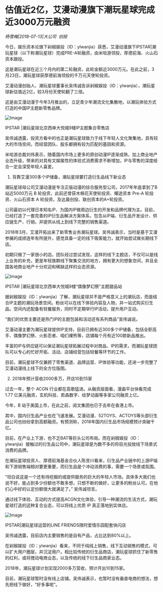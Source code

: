 # 估值近2亿，艾漫动漫旗下潮玩星球完成近3000万元融资

*杨雪梅|2018-07-13|大公司 
                                                创投*

今日，娱乐资本论旗下剁椒娱投（ID：ylwanjia）获悉，艾漫动漫旗下IPSTAR|潮玩星球（以下称潮玩星球）完成PRE-A轮融资，由米哈游领投，厚德前海、火山石资本跟投。

这是潮玩星球在近三个月内的第二轮融资，此轮金额近3000万元。在此之前，3月23日，潮玩星球获厚德前海领投的千万元天使轮投资。

艾漫动漫创始人、潮玩星球董事长吴伟诚告诉剁椒娱投（ID：ylwanjia），潮玩星球新估值近2亿，较3月份天使轮翻了三倍。

这是由艾漫动漫于今年3月推出的，立足青少年潮流文化集散地，以潮玩体验方式打造的中国IP主题新零售品牌。

![Image](http://p1.pstatp.com/large/pgc-image/1531528597051152156b50f)

IPSTAR |潮玩星球北京西单大悦城9楼IP主题集合零售店

吴伟诚透露，投资方看中的也正是潮玩星球致力于线下年轻人文化聚集地，具有较大的市场空间，而经营团队、股东都拥有较为匹配的基因和资源。

米哈游总裁刘伟表示，随着国内市场上更多的原创动漫IP逐渐成熟，加上商业地产业态升级，带来的对具有文娱属性的体验式消费需求不断增加，IP与零售的深度结合一定会深受年轻人喜爱。

1. 背靠艾漫300多个IP储备，潮玩星球要打造衍生品线下新业态

潮玩星球母公司艾漫动漫是专注正版动漫的综合服务型公司，2017年年底拿到了B站近5000万元 B 轮投资，此前还曾获木棉花天使轮投资、耀途资本 Pre-A 轮投资、火山石资本 A 轮投资，及达晨创投、联创资本的A+轮投资。

公司最初以代理日本知名IP、为国内IP做周边衍生的开发和品牌代理为主。目前，已经打造了一套完善的IP衍生品解决方案体系，包含从IP端、衍生品开发设计、供应链生产、行销，并提供从线上到线下完整的销售渠道。

2018年3月，艾漫开拓出来了新零售业务潮玩星球。吴伟诚表示，当时是基于艾漫参展的成绩连年有所提升，感觉具备一定的线下吸客能力，就开始尝试做长期线下店。

初期只做了一家很小的店。团队经过尝试发现，这样的线下主题店，不仅可以是线上业务的补充，更是年轻族群线下聚集交流的地方，拥有更大的想象空间，并且全国各地商业地产十分欢迎和稀缺这样的业态资源。

![Image](http://p3.pstatp.com/large/pgc-image/15315285970970c5b9e2b8c)

IPSTAR |潮玩星球北京西单大悦城9楼“偶像梦幻祭”主题甜品站

据剁椒娱投（ID：ylwanjia）了解，潮玩星球并不是严格意义上的潮玩店，而是结合IP主题的潮玩场景空间。粉丝可以在线下体验内容及人物，并一站式购买衍生品。空间内还配备有轻餐服务，同时不定期举行IP活动，提升用户互动。

“我们的优势主要还是热门IP的主题包装和活动还有系列商品”吴伟诚说。

艾漫动漫主要为潮玩星球提供IP支持，目前已拥有近300多个IP储备，包括全职高手、偶像梦幻祭、火影忍者、咱们裸熊等，店铺每个月有近100款新品推出。

丰富的IP与供应链可以保证潮玩星球拓展过程中对商品、IP的需求，而潮玩星球团队可以专心的忙好开拓、活动、店铺经营包括轻餐等环节的工作。

目前，潮玩星球不仅兼顾了零售渠道、品牌运营、IP体验等功能，还进一步完整了艾漫动漫线上线下的全方位版图。

2. 2018年预计营收2000多万，开店10到15家

过去一年，整个 ACGN 行业都在高歌猛进。从融资层面看，漫画平台快看完成 1.77 亿美元融资，玄机科技、若森数字、绘梦动画等多家公司融资上亿。

今年，B 站于美国上市，在此之前，阅文集团也已于去年在香港上市。

其中，国内衍生品产业也在飞速发展。艾漫动漫、52TOYS、ACTOYS等头部衍生品公司也纷纷拿到高额融资。有预测称，2018年国内衍生品市场规模预计突破千亿。

目前，在产业上下游，也不乏BAT等巨头公司布局。而在剁椒娱投（ID：ylwanjia）接触过的衍生品公司中，潮玩星球是为数不多的将目光投放线下场景式消费的品牌。

在潮玩星球投资人、厚德前海基金合伙人陈昱川看来，衍生品产业链中的上游IP端和下游销售端相对要更重要，而衍生品是个冲动消费的事，需要一个场景或氛围。

“坦白说这是一个还有待挖掘的或提供服务的巨大的年轻人市场。具体多大我们也说不好，能占到多少份额也不敢多想，只想不断的做好，让更多的粉丝认可。在他们心中好的认定份额很大就满足了。” 吴伟诚坦言。

通过线下体验、互动的方式提高ACGN文化体验，引导一种潮流的生活方式，潮玩星球打造的这种复合业态，可以将线上优质 IP 真正落地到实体店。

![Image](http://p3.pstatp.com/large/pgc-image/15315285969468320c9453d)

IPSTAR|潮玩星球运营的LINE FRIENDS限时爱情乐园配套快闪店

吴伟诚透露，目前店内主要销售的是自有产品，占比达到80%以上。

在剁椒娱投（ID：ylwanjia）看来，不同于纯线上销售，线下互动销售的模式，可以扩大用户圈层，并沉淀用户。相比较传统的衍生品商店，潮玩星球抓住了新零售的红利，或将搅动电商业态，以及传统的线下衍生品商家业态。

2018年，潮玩星球计划实现2000多万营收，预计开出10到15家。

目前，潮玩星球暂时没有线上店铺。吴伟诚表示，也暂时没有垂直电商的想法，想先把线下做好，“好多事呢”。

